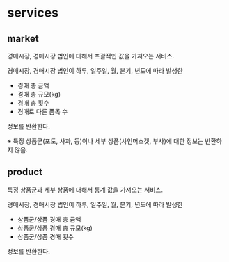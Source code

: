 # services

## market

경매시장, 경매시장 법인에 대해서 포괄적인 값을 가져오는 서비스.

경매시장, 경매시장 법인이 하루, 일주일, 월, 분기, 년도에 따라 발생한

* 경매 총 금액
* 경매 총 규모(kg)
* 경매 총 횟수
* 경매로 다룬 품목 수

정보를 반환한다.

※ 특정 상품군(포도, 사과, 등)이나 세부 상품(샤인머스켓, 부사)에 대한 정보는 반환하지 않음.

## product

특정 상품군과 세부 상품에 대해서 통계 값을 가져오는 서비스.

경매시장, 경매시장 법인이 하루, 일주일, 월, 분기, 년도에 따라 발생한

* 상품군/상품 경매 총 금액
* 상품군/상품 경매 총 규모(kg)
* 상품군/상품 경매 횟수

정보를 반환한다.
